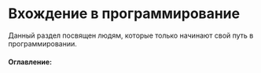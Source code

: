 # Вхождение в программирование
Данный раздел посвящен людям, которые только начинают свой путь в программировании.  

#### Оглавление:
